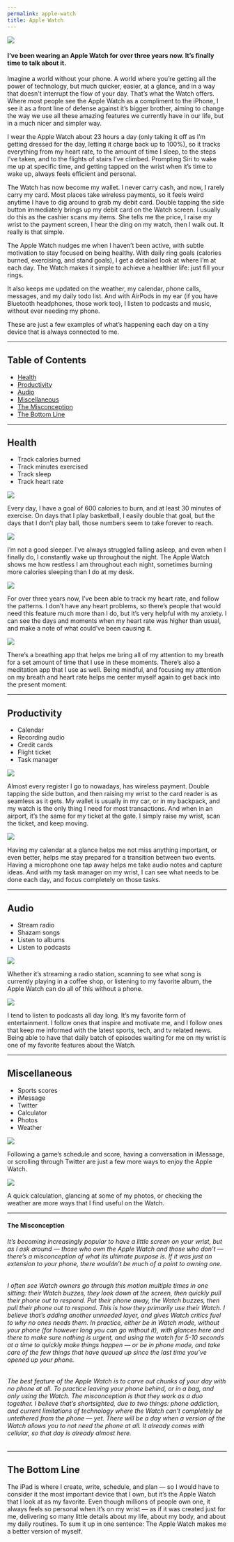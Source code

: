 ```yaml
---
permalink: apple-watch
title: Apple Watch
---
```


![][image-1]

#### **I’ve been wearing an Apple Watch for over three years now. It’s finally time to talk about it.**

Imagine a world without your phone. A world where you’re getting all the power of technology, but much quicker, easier, at a glance, and in a way that doesn't interrupt the flow of your day. That’s what the Watch offers. Where most people see the Apple Watch as a compliment to the iPhone, I see it as a front line of defense against it’s bigger brother, aiming to change the way we use all these amazing features we currently have in our life, but in a much nicer and simpler way.

I wear the Apple Watch about 23 hours a day (only taking it off as I’m getting dressed for the day, letting it charge back up to 100%), so it tracks everything from my heart rate, to the amount of time I sleep, to the steps I’ve taken, and to the flights of stairs I’ve climbed. Prompting Siri to wake me up at specific time, and getting tapped on the wrist when it’s time to wake up, always feels efficient and personal.

The Watch has now become my wallet. I never carry cash, and now, I rarely carry my card. Most places take wireless payments, so it feels weird anytime I have to dig around to grab my debit card. Double tapping the side button immediately brings up my debit card on the Watch screen. I usually do this as the cashier scans my items. She tells me the price, I raise my wrist to the payment screen, I hear the ding on my watch, then I walk out. It really is that simple.

The Apple Watch nudges me when I haven’t been active, with subtle motivation to stay focused on being healthy. With daily ring goals (calories burned, exercising, and stand goals), I get a detailed look at where I’m at each day. The Watch makes it simple to achieve a healthier life: just fill your rings.

It also keeps me updated on the weather, my calendar, phone calls, messages, and my daily todo list. And with AirPods in my ear (if you have Bluetooth headphones, those work too), I listen to podcasts and music, without ever needing my phone.

These are just a few examples of what’s happening each day on a tiny device that is always connected to me.

---- 

## Table of Contents

- [Health][1]
- [Productivity][2]
- [Audio][3]
- [Miscellaneous][4]
- [The Misconception][5]
- [The Bottom Line][6]

---- 

## Health

- Track calories burned
- Track minutes exercised
- Track sleep
- Track heart rate

![][image-2]

Every day, I have a goal of 600 calories to burn, and at least 30 minutes of exercise. On days that I play basketball, I easily double that goal, but the days that I don’t play ball, those numbers seem to take forever to reach.

![][image-3] 

I’m not a good sleeper. I’ve always struggled falling asleep, and even when I finally do, I constantly wake up throughout the night. The Apple Watch shows me how restless I am throughout each night, sometimes burning more calories sleeping than I do at my desk.

![][image-4]

For over three years now, I’ve been able to track my heart rate, and follow the patterns. I don’t have any heart problems, so there’s people that would need this feature much more than I do, but it’s very helpful with my anxiety. I can see the days and moments when my heart rate was higher than usual, and make a note of what could’ve been causing it.

![][image-5]

There’s a breathing app that helps me bring all of my attention to my breath for a set amount of time that I use in these moments. There’s also a meditation app that I use as well. Being mindful, and focusing my attention on my breath and heart rate helps me center myself again to get back into the present moment.

---- 

## Productivity

- Calendar
- Recording audio
- Credit cards
- Flight ticket
- Task manager

![][image-6]

Almost every register I go to nowadays, has wireless payment. Double tapping the side button, and then raising my wrist to the card reader is as seamless as it gets. My wallet is usually in my car, or in my backpack, and my watch is the only thing I need for most transactions. And when in an airport, it’s the same for my ticket at the gate. I simply raise my wrist, scan the ticket, and keep moving.

![][image-7]

Having my calendar at a glance helps me not miss anything important, or even better, helps me stay prepared for a transition between two events. Having a microphone one tap away helps me take audio notes and capture ideas. And with my task manager on my wrist, I can see what needs to be done each day, and focus completely on those tasks.

---- 

## Audio

- Stream radio
- Shazam songs
- Listen to albums
- Listen to podcasts

![][image-8]

Whether it’s streaming a radio station, scanning to see what song is currently playing in a coffee shop, or listening to my favorite album, the Apple Watch can do all of this without a phone. 

![][image-9]

I tend to listen to podcasts all day long. It’s my favorite form of entertainment. I follow ones that inspire and motivate me, and I follow ones that keep me informed with the latest sports, tech, and tv related news. Being able to have that daily batch of episodes waiting for me on my wrist is one of my favorite features about the Watch.

---- 

## Miscellaneous

- Sports scores
- iMessage
- Twitter
- Calculator
- Photos
- Weather

![][image-10]

Following a game’s schedule and score, having a conversation in iMessage, or scrolling through Twitter are just a few more ways to enjoy the Apple Watch.

![][image-11]

A quick calculation, glancing at some of my photos, or checking the weather are more ways that I find useful on the Watch.

---- 

#### The Misconception

###### It’s becoming increasingly popular to have a little screen on your wrist, but as I ask around — those who own the Apple Watch and those who don’t — there’s a misconception of what its ultimate purpose is. If it was just an extension to your phone, there wouldn’t be much of a point to owning one.

###### I often see Watch owners go through this motion multiple times in one sitting: their Watch buzzes, they look down at the screen, then quickly pull their phone out to respond. Put their phone away, the Watch buzzes, then pull their phone out to respond. This is how they primarily use their Watch. I believe that’s adding another unneeded layer, and gives Watch critics fuel to why no ones needs them. In practice, either be in Watch mode, without your phone (for however long you can go without it), with glances here and there to make sure nothing is urgent, and using the watch for 5-10 seconds at a time to quickly make things happen — or be in phone mode, and take care of the few things that have queued up since the last time you’ve opened up your phone.

###### The best feature of the Apple Watch is to carve out chunks of your day with no phone at all. To practice leaving your phone behind, or in a bag, and only using the Watch. The misconception is that they work as a duo together. I believe that’s shortsighted, due to two things: phone addiction, and current limitations of technology where the Watch can’t *completely* be untethered from the phone — yet. There will be a day when a version of the Watch allows you to not need the phone at all. It already comes with cellular, so that day is already almost here.

---- 

## The Bottom Line

The iPad is where I create, write, schedule, and plan — so I would have to consider it the most important device that I own, but it’s the Apple Watch that I look at as my favorite. Even though millions of people own one, it always feels so personal when it’s on my wrist — as if it was created just for me, delivering so many little details about my life, about my body, and about my daily routines. To sum it up in one sentence: The Apple Watch makes me a better version of myself.

[1]:	#health
[2]:	#productivity
[3]:	#audio
[4]:	#miscellaneous
[5]:	#the-misconception
[6]:	#the-bottom-line

[image-1]:	https://i.imgur.com/Vm0yrA4.png
[image-2]:	https://i.imgur.com/1NE4nHk.png
[image-3]:	https://i.imgur.com/MjRAK14.png
[image-4]:	https://i.imgur.com/yMXHDvA.png
[image-5]:	https://i.imgur.com/vdlGGgI.jpg
[image-6]:	https://i.imgur.com/ZeEaaB2.png
[image-7]:	https://i.imgur.com/NKgqoM9.png
[image-8]:	https://i.imgur.com/RBgowuN.png
[image-9]:	https://i.imgur.com/tTDSkLF.png
[image-10]:	https://i.imgur.com/HKNjVJj.png
[image-11]:	https://i.imgur.com/p8pRJuH.png